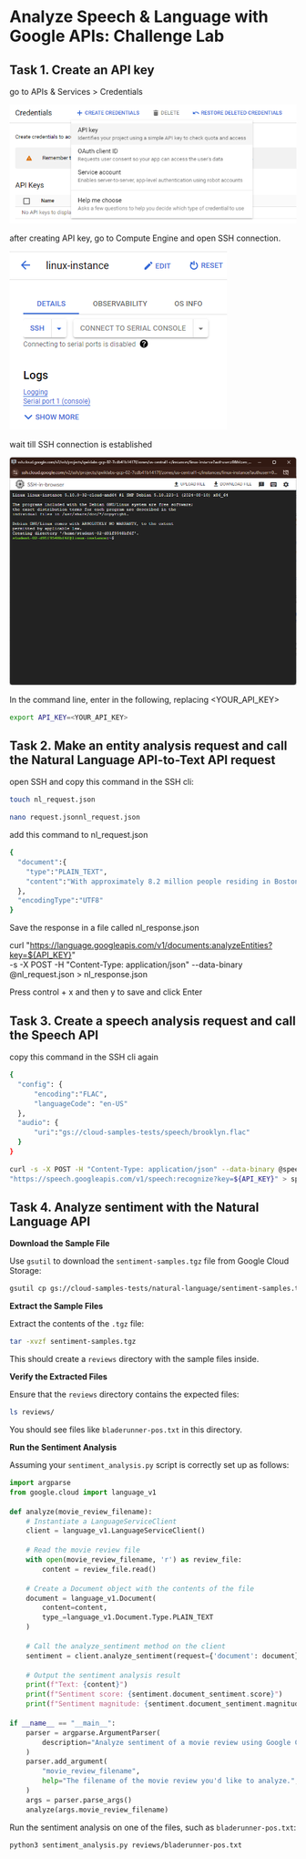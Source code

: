 # Analyze Speech & Language with Google APIs: Challenge Lab

## Task 1. Create an API key ##

go to APIs & Services > Credentials

![img](asset/api.png)

after creating API key, go to Compute Engine and open SSH connection.

![img](asset/openSSH.png)

wait till SSH connection is established

![img](asset/SSH.png)

In the command line, enter in the following, replacing <YOUR_API_KEY>
```bash
export API_KEY=<YOUR_API_KEY>
```



## Task 2. Make an entity analysis request and call the Natural Language API-to-Text API request ##

open SSH and copy this command in the SSH cli:

```bash
touch nl_request.json
```
```bash
nano request.jsonnl_request.json
```
add this command to nl_request.json

```bash
{
  "document":{
    "type":"PLAIN_TEXT",
    "content":"With approximately 8.2 million people residing in Boston, the capital city of Massachusetts is one of the largest in the United States."
  },
  "encodingType":"UTF8"
}
```
Save the response in a file called nl_response.json

curl "https://language.googleapis.com/v1/documents:analyzeEntities?key=${API_KEY}" \
  -s -X POST -H "Content-Type: application/json" --data-binary @nl_request.json > nl_response.json

Press control + x and then y to save and click Enter

## Task 3. Create a speech analysis request and call the Speech API ##

copy this command in the SSH cli again

```bash
{
  "config": {
      "encoding":"FLAC",
      "languageCode": "en-US"
  },
  "audio": {
      "uri":"gs://cloud-samples-tests/speech/brooklyn.flac"
  }
}
```
```bash
curl -s -X POST -H "Content-Type: application/json" --data-binary @speech_request.json \
"https://speech.googleapis.com/v1/speech:recognize?key=${API_KEY}" > speech_result.json
```

## Task 4. Analyze sentiment with the Natural Language API ##



**Download the Sample File**

Use `gsutil` to download the `sentiment-samples.tgz` file from Google Cloud Storage:

```bash
gsutil cp gs://cloud-samples-tests/natural-language/sentiment-samples.tgz .
```

**Extract the Sample Files**

Extract the contents of the `.tgz` file:

```bash
tar -xvzf sentiment-samples.tgz
```

This should create a `reviews` directory with the sample files inside.

**Verify the Extracted Files**

Ensure that the `reviews` directory contains the expected files:

```bash
ls reviews/
```

You should see files like `bladerunner-pos.txt` in this directory.

**Run the Sentiment Analysis**

Assuming your `sentiment_analysis.py` script is correctly set up as follows:

```python
import argparse
from google.cloud import language_v1

def analyze(movie_review_filename):
    # Instantiate a LanguageServiceClient
    client = language_v1.LanguageServiceClient()

    # Read the movie review file
    with open(movie_review_filename, 'r') as review_file:
        content = review_file.read()

    # Create a Document object with the contents of the file
    document = language_v1.Document(
        content=content,
        type_=language_v1.Document.Type.PLAIN_TEXT
    )

    # Call the analyze_sentiment method on the client
    sentiment = client.analyze_sentiment(request={'document': document})

    # Output the sentiment analysis result
    print(f"Text: {content}")
    print(f"Sentiment score: {sentiment.document_sentiment.score}")
    print(f"Sentiment magnitude: {sentiment.document_sentiment.magnitude}")

if __name__ == "__main__":
    parser = argparse.ArgumentParser(
        description="Analyze sentiment of a movie review using Google Cloud Natural Language API."
    )
    parser.add_argument(
        "movie_review_filename",
        help="The filename of the movie review you'd like to analyze.",
    )
    args = parser.parse_args()
    analyze(args.movie_review_filename)
```

Run the sentiment analysis on one of the files, such as `bladerunner-pos.txt`:

```bash
python3 sentiment_analysis.py reviews/bladerunner-pos.txt
```